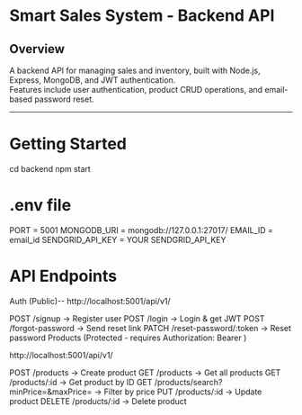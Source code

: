 # Smart Sales System - Backend API

## Overview

A backend API for managing sales and inventory, built with Node.js, Express, MongoDB, and JWT authentication.  
Features include user authentication, product CRUD operations, and email-based password reset.

---

# Getting Started

cd backend
npm start

# .env file

PORT = 5001
MONGODB_URI = mongodb://127.0.0.1:27017/
EMAIL_ID = email_id
SENDGRID_API_KEY = YOUR SENDGRID_API_KEY

# API Endpoints

Auth (Public)--
http://localhost:5001/api/v1/

POST /signup → Register user
POST /login → Login & get JWT
POST /forgot-password → Send reset link
PATCH /reset-password/:token → Reset password
Products (Protected - requires Authorization: Bearer <token>)

http://localhost:5001/api/v1/

POST /products → Create product
GET /products → Get all products
GET /products/:id → Get product by ID
GET /products/search?minPrice=&maxPrice= → Filter by price
PUT /products/:id → Update product
DELETE /products/:id → Delete product
